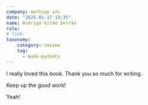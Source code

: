 ```yaml
---
company: mathspp inc
date: "2025-01-17 13:35"
name: Rodrigo Girão Serrão
role: 
# link:
taxonomy:
    category: review
    tag:
      - book-pydonts
---
```


I really loved this book. Thank you so much for writing.

Keep up the good work!

Yeah!
